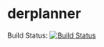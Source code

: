 derplanner
==========

Build Status: [![Build Status](https://travis-ci.org/alexshafranov/derplanner.png?branch=master)](https://travis-ci.org/alexshafranov/derplanner)
